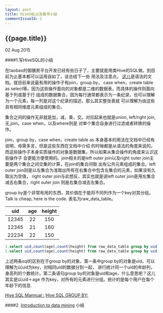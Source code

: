 ```yaml
---
layout: post
title: HiveSQL以及看书小结
commentIssueId: 1
---
```


{{page.title}}
---
<p class='meta'>02 Aug 2015</p>

####1.写HiveSQL的小结

在taobao的御膳房平台开发已经有些日子了，主要就是用类Hive的SQL做。到目前为止基本都可以运用自如了，该总结下一些
用法及注意点。
[这儿](https://docs.aliyun.com/?#/pub/odps/SQL/summary)是语法的文档。就目前来说最有用的操作子有join，group by，
case when，create table as select等。因为这些操作面向的对象都是二维的数据表，而具体的操作则面向基于列或基于行
组成的数据集合。因为每行通常都表示为一条纪录，也可以理解为一个元素，每一列是对这个纪录的描述，那么其实整张表就
可以理解为由这些具有相同维度元素组成的集合。

集合之间的操作无非就是加，减，乘，交。对应起来也就是union, left/right join,无,join。case when，以及where则是
对单个集合自身进行过滤或者转换的操作。

join，group by，case when，create table as 本身基本的用法在文档中已经有说明，毋需多言，但是这些东西在文档中介绍
的时候都是从语法的角度来说的。而这些操作子本身实质操作的对象是数据集，所以如果从集合操作的角度来认识这些操作子
会更能方便使用的。join相关的是left outer join以及right outer join主要是两个集合之间交集的计算，在join的集合间取
出有公共元素组成的集合。left outer join则是以左集合为准取出所有在右集合中包含左集合的元素，如果没有久取出为空值，
right outer join与此想反，其实也就是说left outer join是用左集合减去右集合，right outer join 则是右集合减去左集合。

group by是个非常有用的东西，其价值在于能将不同列作为一个key对其分组。Talk is cheap, here is the code.
表名为raw_data_table。

|uid| age| height|
|:-:|:--:|:--:|
|12345|22|150|
|12345|21|160|
|22234|22|150|

```sql
1.select uid,count(age),count(height) from raw_data_table group by uid;
2.select uid,count(age),count(height) from raw_data_table group by uid,age;
```
上述两条sql的区别在于group by的对象，第一条中group by的对象是uid，可以理解为以uid为key，对相同uid的数据分到一起，
进行统计同一个uid的年龄列，身高列的个数统计。第二条语句group by的对象是uid和age，什么意思呢？这儿其实是以uid＋age
作为key，对所有的元素进行分组。统计的是每个用户在每个年龄下的信息.

[Hive SQL Mannual :](https://cwiki.apache.org/confluence/display/Hive/LanguageManual)
[Hive SQL GROUP BY:](https://cwiki.apache.org/confluence/display/Hive/LanguageManual+GroupBy)

####2. [Introduction to data mining](http://www-users.cs.umn.edu/~kumar/dmbook/index.php) 小结


